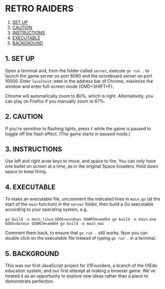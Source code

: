 # RETRO RAIDERS

1. [SET UP](#1-set-up)
2. [CAUTION](#2-caution)
3. [INSTRUCTIONS](#-instructions)
4. [EXECUTABLE](#-executable)
5. [BACKGROUND](#-background)

## 1. SET UP

Open a terminal and, from the folder called `server`, execute `go run .` to launch the game server on port 8080 and the scoreboard server on port 10000. Enter `localhost:8080` in the address bar of Chrome, maximize the window and enter full-screen mode (CMD+SHIFT+F).

Chrome will automatically zoom to 80%, which is right. Alternatively, you can play on Firefox if you manually zoom to 67%.

## 2. CAUTION

If you're sensitive to flashing lights, press `F` while the game is paused to toggle off the flash effect. (The game starts in paused mode.)

## 3. INSTRUCTIONS

Use left and right arow keys to move, and space to fire. You can only have one bullet on screen at a time, as in the original Space Invaders. Hold down space to keep firing.

## 4. EXECUTABLE

To make an executable file, uncomment the indicated lines in `main.go` (at the start of the `main` function) in the `server` folder, then build a Go executable according to your operating system, e.g.

`go build -o main_linux`
`GOOS=windows GOARCH=amd64 go build -o main.exe`
`GOOS=darwin GOARCH=amd64 go build -o main_mac`

Comment them back, to ensure that `go run .` still works. Now you can double click on the executable file instead of typing `go run .` in a terminal.

## 5. BACKGROUND

This was our first JavaScript project for 01Founders, a branch of the 01Edu education system, and our first attempt at making a browser game. We've treated it as an opportunity to explore new ideas rather than a place to demonstrate perfection.
